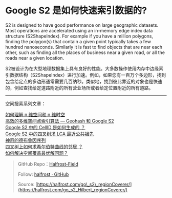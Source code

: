 # Google S2 是如何快速索引数据的?

S2 is designed to have good performance on large geographic datasets. Most operations are accelerated using an in-memory edge index data structure (S2ShapeIndex). For example if you have a million polygons, finding the polygon(s) that contain a given point typically takes a few hundred nanoseconds. Similarly it is fast to find objects that are near each other, such as finding all the places of business near a given road, or all the roads near a given location.

S2被设计为在大型地理数据集上具有良好的性能。大多数操作使用内存中边缘索引数据结构（S2ShapeIndex）进行加速。例如，如果您有一百万个多边形，找到包含给定点的多边形通常需要几百纳秒。类似地，找到彼此靠近的对象也是快速的，例如查找给定道路附近的所有营业场所或者给定位置附近的所有道路。




------------------------------------------------------

空间搜索系列文章：

[如何理解 n 维空间和 n 维时空](https://github.com/halfrost/Halfrost-Field/blob/master/contents/Go/n-dimensional_space_and_n-dimensional_space-time.md)  
[高效的多维空间点索引算法 — Geohash 和 Google S2](https://github.com/halfrost/Halfrost-Field/blob/master/contents/Go/go_spatial_search.md)  
[Google S2 中的 CellID 是如何生成的 ？](https://github.com/halfrost/Halfrost-Field/blob/master/contents/Go/go_s2_CellID.md)     
[Google S2 中的四叉树求 LCA 最近公共祖先](https://github.com/halfrost/Halfrost-Field/blob/master/contents/Go/go_s2_lowest_common_ancestor.md)  
[神奇的德布鲁因序列](https://github.com/halfrost/Halfrost-Field/blob/master/contents/Go/go_s2_De_Bruijn.md)  
[四叉树上如何求希尔伯特曲线的邻居 ？](https://github.com/halfrost/Halfrost-Field/blob/master/contents/Go/go_s2_Hilbert_neighbor.md)  
[如何解决空间覆盖最优解问题？](https://github.com/halfrost/Halfrost-Field/blob/master/contents/Go/go_s2_regionCoverer.md)



> GitHub Repo：[Halfrost-Field](https://github.com/halfrost/Halfrost-Field)
> 
> Follow: [halfrost · GitHub](https://github.com/halfrost)
>
> Source: [https://halfrost.com/go\_s2\_regionCoverer/](https://halfrost.com/go_s2_Hilbert_regionCoverer/)
